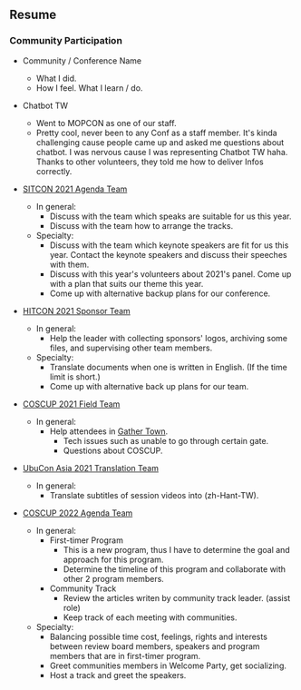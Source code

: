 ## Resume
### Community Participation 
- Community / Conference Name
  - What I did.
  - How I feel. What I learn / do. 

- Chatbot TW
  - Went to MOPCON as one of our staff.
  - Pretty cool, never been to any Conf as a staff member. It's kinda challenging cause people came up and asked me questions about chatbot. 
    I was nervous cause I was representing Chatbot TW haha. Thanks to other volunteers, they told me how to deliver Infos correctly.

- [SITCON 2021 Agenda Team](https://sitcon.org/2021)
  - In general:
    - Discuss with the team which speaks are suitable for us this year.
    - Discuss with the team how to arrange the tracks.
  - Specialty:
    - Discuss with the team which keynote speakers are fit for us this year. Contact the keynote speakers and discuss their speeches with them. 
    - Discuss with this year's volunteers about 2021's panel. Come up with a plan that suits our theme this year. 
    - Come up with alternative backup plans for our conference.

- [HITCON 2021 Sponsor Team](https://hitcon.org/2021/)
  - In general:
    - Help the leader with collecting sponsors' logos, archiving some files, and supervising other team members.
  - Specialty:
    - Translate documents when one is written in English. (If the time limit is short.)
    - Come up with alternative back up plans for our team. 

- [COSCUP 2021 Field Team](https://coscup.org/2021/en/)
  - In general:
    - Help attendees in [Gather Town](https://gather.town).
      - Tech issues such as unable to go through certain gate.
      - Questions about COSCUP.  

- [UbuCon Asia 2021 Translation Team](https://2021.ubucon.asia)
  - In general:
    - Translate subtitles of session videos into (zh-Hant-TW).

- [COSCUP 2022 Agenda Team](https://coscup.org/2022/en/)
  - In general:
    - First-timer Program
      - This is a new program, thus I have to determine the goal and approach for this program.
      - Determine the timeline of this program and collaborate with other 2 program members.
    - Community Track
      - Review the articles writen by community track leader. (assist role)
      - Keep track of each meeting with communities.
  - Specialty:
    - Balancing possible time cost, feelings, rights and interests between review board members, speakers and program members that are in first-timer program.
    - Greet communities members in Welcome Party, get socializing.
    - Host a track and greet the speakers.


<br>


